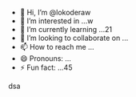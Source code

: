 - 👋 Hi, I’m @lokoderaw
- 👀 I’m interested in ...w
- 🌱 I’m currently learning ...21
- 💞️ I’m looking to collaborate on ...
- 📫 How to reach me ...
- 😄 Pronouns: ...
- ⚡ Fun fact: ...45

<!---2
lokoderaw/lokoderaw is a ✨ special ✨ repository because its `README.md` (this file) appears on your GitHub profile.
You can click the Preview link to take a look at your changes.c
--->
dsa
